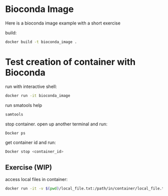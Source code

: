 # Bioconda Image

Here is a bioconda image example with a short exercise


build:
```bash
docker build -t bioconda_image .
```

# Test creation of container with Bioconda
run with interactive shell:
```bash
docker run -it bioconda_image
```
run smatools help
```bash
samtools
```
stop container. open up another terminal and run:
```bash
Docker ps
```
get container id and run:
```bash
Docker stop <container_id>
```


## Exercise (WIP)
access local files in container:

```bash
docker run -it -v $(pwd)/local_file.txt:/path/in/container/local_file.txt bioconda_image
```